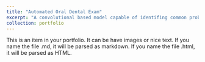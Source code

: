 ```yaml
---
title: "Automated Oral Dental Exam"
excerpt: "A convolutional based model capable of identifing common problems from an image.<br/><img src='/images/dental_exam.png'>"
collection: portfolio
---
```


This is an item in your portfolio. It can be have images or nice text. If you name the file .md, it will be parsed as markdown. If you name the file .html, it will be parsed as HTML. 
